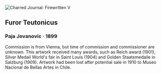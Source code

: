 <div class="artwork-of-the-day">
  <div class="container">
    <div class="img-wrapper">
      <img
        src="https://uploads4.wikiart.org/00402/images/paja-jovanovic/mediasfera-media-sfera-vodic-kroz-medijsku-industriju-portal-marketing-mediji-mediasfera-furor.jpg!Large.jpg"
        alt="Charred Journal: Firewritten V" />
    </div>
    <div class="artwork-detail">
      <div class="artwork-origin"> 
        <h2 class="artwork-name">Furor Teutonicus</h2>
        <h3 class="artist">
          Paja Jovanovic
                    ·  1899
        </h3>
      </div>
      <p class="description">
        <span class="artwork-description-text ng-binding" ng-bind-html="viewModel.ArtworkOfTheDay.Description | unsafe">Commission is from Vienna, but time of commission and commissioner are unknown. This artwork received many awards, such as Reich award (1901), Silver Medail World's fair in Saint Louis (1904) and Golden Staatsmedaile in Salzburg (1909). Artwork had been lost after potential sale in 1910 to Museo Nacional de Bellas Artes in Chile.</span>
                        <div class="text-shadow-container ng-hide" ng-show="showShadow"></div>
      </p>
    </div>
  </div>

</div>
